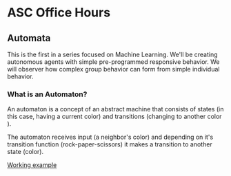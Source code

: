 # ASC Office Hours
## Automata
This is the first in a series focused on Machine Learning. We'll be creating autonomous agents with simple pre-programmed responsive behavior. We will observer how complex group behavior can form from simple individual behavior.  

### What is an Automaton?
An automaton is a concept of an abstract machine that consists of states (in this case, having a current color) and transitions (changing to another color ).  

The automaton receives input (a neighbor's color) and depending on it's transition function (rock-paper-scissors) it makes a transition to another state (color).

[Working example](https://shaddyjr.github.io/rockPapSciss/)

